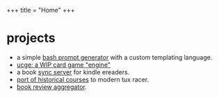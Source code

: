 +++
title = "Home"
+++
# projects
- a simple [bash prompt generator](https://github.com/fisik-yum/nafprompt) with a custom templating language.
- [ucge: a WIP card game "engine"](https://github.com/fisik-yum/ucge)
- a book [sync server](https://github.com/fisik-yum/kindlesync) for kindle ereaders.
- [port of historical courses](https://github.com/fisik-yum/tuxports) to modern tux racer.
- [book review aggregator](https://book.buckminsterfullerene.net).
